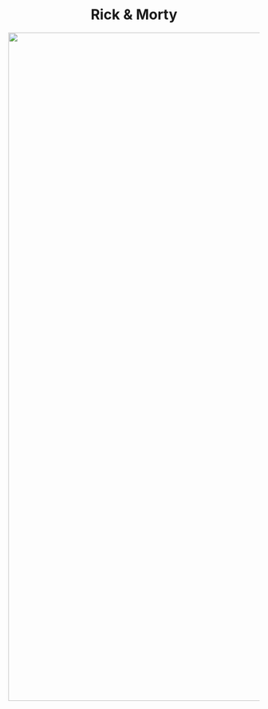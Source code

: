 <div align="center">

<h1>Rick & Morty</h1>

<img width="1341" alt="Captura de pantalla 2023-10-25 a las 14 18 14" src="https://github.com/DavidMachio/Rick-Morty-0.0.2/assets/135691621/39db396f-93a3-476f-9a6b-eb75a3eab81c">


</div>
